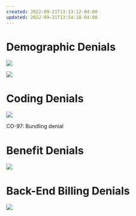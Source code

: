 ```yaml
---
created: 2022-09-21T13:13:12-04:00
updated: 2022-09-21T13:54:18-04:00
---
```

# Demographic Denials
![](https://i.imgur.com/eh6Uqej.png)

![](https://i.imgur.com/x243438.png)


# Coding Denials
![](https://i.imgur.com/XRVDYhq.png)

CO-97: Bundling denial
# Benefit Denials
![](https://i.imgur.com/xbAKncB.png)

# Back-End Billing Denials
![](https://i.imgur.com/rwaT0la.png)
